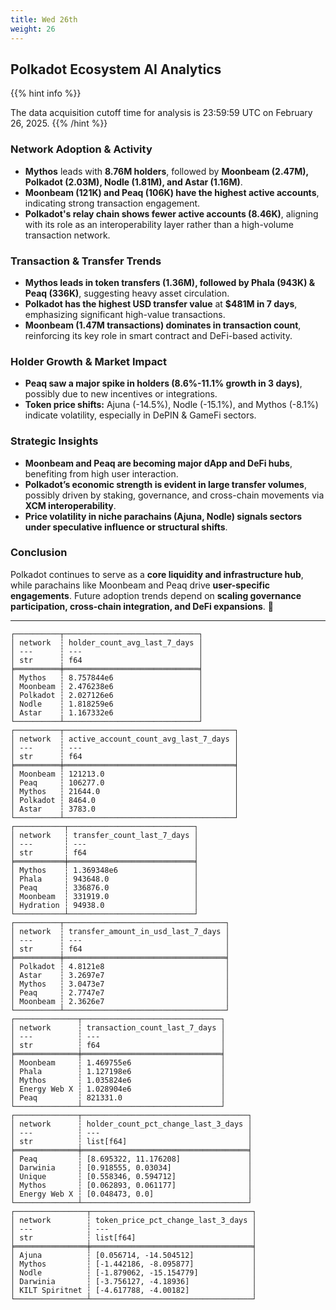 ```yaml
---
title: Wed 26th
weight: 26
---
```


## **Polkadot Ecosystem AI Analytics**
{{% hint info %}}

The data acquisition cutoff time for analysis is 23:59:59 UTC on February 26, 2025.
{{% /hint %}}

### Network Adoption & Activity
- **Mythos** leads with **8.76M holders**, followed by **Moonbeam (2.47M), Polkadot (2.03M), Nodle (1.81M), and Astar (1.16M)**.
- **Moonbeam (121K) and Peaq (106K) have the highest active accounts**, indicating strong transaction engagement.
- **Polkadot's relay chain shows fewer active accounts (8.46K)**, aligning with its role as an interoperability layer rather than a high-volume transaction network.

### Transaction & Transfer Trends
- **Mythos leads in token transfers (1.36M), followed by Phala (943K) & Peaq (336K)**, suggesting heavy asset circulation.
- **Polkadot has the highest USD transfer value** at **$481M in 7 days**, emphasizing significant high-value transactions.
- **Moonbeam (1.47M transactions) dominates in transaction count**, reinforcing its key role in smart contract and DeFi-based activity.

### Holder Growth & Market Impact
- **Peaq saw a major spike in holders (8.6%-11.1% growth in 3 days)**, possibly due to new incentives or integrations.
- **Token price shifts:** Ajuna (-14.5%), Nodle (-15.1%), and Mythos (-8.1%) indicate volatility, especially in DePIN & GameFi sectors.

### Strategic Insights
- **Moonbeam and Peaq are becoming major dApp and DeFi hubs**, benefiting from high user interaction.
- **Polkadot’s economic strength is evident in large transfer volumes**, possibly driven by staking, governance, and cross-chain movements via **XCM interoperability**.
- **Price volatility in niche parachains (Ajuna, Nodle) signals sectors under speculative influence or structural shifts**.

### Conclusion
Polkadot continues to serve as a **core liquidity and infrastructure hub**, while parachains like Moonbeam and Peaq drive **user-specific engagements**. Future adoption trends depend on **scaling governance participation, cross-chain integration, and DeFi expansions**. 🚀

---

```
┌──────────┬──────────────────────────────┐
│ network  ┆ holder_count_avg_last_7_days │
│ ---      ┆ ---                          │
│ str      ┆ f64                          │
╞══════════╪══════════════════════════════╡
│ Mythos   ┆ 8.757844e6                   │
│ Moonbeam ┆ 2.476238e6                   │
│ Polkadot ┆ 2.027126e6                   │
│ Nodle    ┆ 1.818259e6                   │
│ Astar    ┆ 1.167332e6                   │
└──────────┴──────────────────────────────┘
┌──────────┬──────────────────────────────────────┐
│ network  ┆ active_account_count_avg_last_7_days │
│ ---      ┆ ---                                  │
│ str      ┆ f64                                  │
╞══════════╪══════════════════════════════════════╡
│ Moonbeam ┆ 121213.0                             │
│ Peaq     ┆ 106277.0                             │
│ Mythos   ┆ 21644.0                              │
│ Polkadot ┆ 8464.0                               │
│ Astar    ┆ 3783.0                               │
└──────────┴──────────────────────────────────────┘
┌───────────┬────────────────────────────┐
│ network   ┆ transfer_count_last_7_days │
│ ---       ┆ ---                        │
│ str       ┆ f64                        │
╞═══════════╪════════════════════════════╡
│ Mythos    ┆ 1.369348e6                 │
│ Phala     ┆ 943648.0                   │
│ Peaq      ┆ 336876.0                   │
│ Moonbeam  ┆ 331919.0                   │
│ Hydration ┆ 94938.0                    │
└───────────┴────────────────────────────┘
┌──────────┬────────────────────────────────────┐
│ network  ┆ transfer_amount_in_usd_last_7_days │
│ ---      ┆ ---                                │
│ str      ┆ f64                                │
╞══════════╪════════════════════════════════════╡
│ Polkadot ┆ 4.8121e8                           │
│ Astar    ┆ 3.2697e7                           │
│ Mythos   ┆ 3.0473e7                           │
│ Peaq     ┆ 2.7747e7                           │
│ Moonbeam ┆ 2.3626e7                           │
└──────────┴────────────────────────────────────┘
┌──────────────┬───────────────────────────────┐
│ network      ┆ transaction_count_last_7_days │
│ ---          ┆ ---                           │
│ str          ┆ f64                           │
╞══════════════╪═══════════════════════════════╡
│ Moonbeam     ┆ 1.469755e6                    │
│ Phala        ┆ 1.127198e6                    │
│ Mythos       ┆ 1.035824e6                    │
│ Energy Web X ┆ 1.028904e6                    │
│ Peaq         ┆ 821331.0                      │
└──────────────┴───────────────────────────────┘
┌──────────────┬─────────────────────────────────────┐
│ network      ┆ holder_count_pct_change_last_3_days │
│ ---          ┆ ---                                 │
│ str          ┆ list[f64]                           │
╞══════════════╪═════════════════════════════════════╡
│ Peaq         ┆ [8.695322, 11.176208]               │
│ Darwinia     ┆ [0.918555, 0.03034]                 │
│ Unique       ┆ [0.558346, 0.594712]                │
│ Mythos       ┆ [0.062893, 0.061177]                │
│ Energy Web X ┆ [0.048473, 0.0]                     │
└──────────────┴─────────────────────────────────────┘
┌────────────────┬────────────────────────────────────┐
│ network        ┆ token_price_pct_change_last_3_days │
│ ---            ┆ ---                                │
│ str            ┆ list[f64]                          │
╞════════════════╪════════════════════════════════════╡
│ Ajuna          ┆ [0.056714, -14.504512]             │
│ Mythos         ┆ [-1.442186, -8.095877]             │
│ Nodle          ┆ [-1.879062, -15.154779]            │
│ Darwinia       ┆ [-3.756127, -4.18936]              │
│ KILT Spiritnet ┆ [-4.617788, -4.00182]              │
└────────────────┴────────────────────────────────────┘
```
